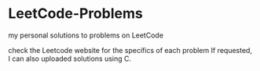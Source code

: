 # LeetCode-Problems
my personal solutions to problems on LeetCode

check the Leetcode website for the specifics of each problem
If requested, I can also uploaded solutions using C.
